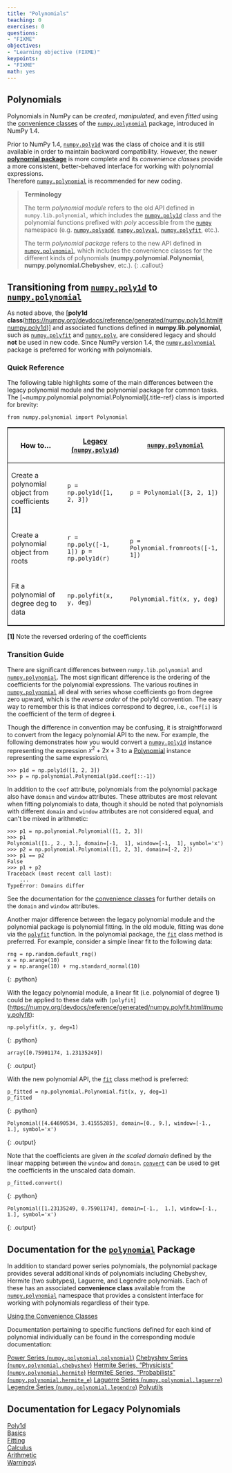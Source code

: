 ```yaml
---
title: "Polynomials"
teaching: 0
exercises: 0
questions:
- "FIXME"
objectives:
- "Learning objective (FIXME)"
keypoints:
- "FIXME"
math: yes
---
```


## Polynomials

Polynomials in NumPy can be *created*, *manipulated*, and even *fitted*
using the
[convenience classes](https://numpy.org/devdocs/reference/routines.polynomials.classes.html) of the [`numpy.polynomial`](https://numpy.org/devdocs/reference/routines.polynomials.package.html#module-numpy.polynomial) package, introduced in
NumPy 1.4.

Prior to NumPy 1.4, [`numpy.poly1d`](https://numpy.org/devdocs/reference/generated/numpy.poly1d.html#numpy.poly1d) was the class of choice and it is still available in order to maintain backward compatibility. However, the newer [**polynomial package**](https://numpy.org/devdocs/reference/routines.polynomials.package.html#module-numpy.polynomial) is more complete and its *convenience classes* provide a more consistent, better-behaved interface for working with polynomial expressions.\
Therefore [`numpy.polynomial`](https://numpy.org/devdocs/reference/routines.polynomials.package.html#module-numpy.polynomial) is recommended for new coding.



> **Terminology**
> 
> The term *polynomial module* refers to the old API defined in
> `numpy.lib.polynomial`, which includes the
> [`numpy.poly1d`](https://numpy.org/devdocs/reference/generated/numpy.poly1d.html#numpy.poly1d) 
> class and the polynomial functions prefixed with *poly* accessible from the 
> [`numpy`](https://numpy.org/devdocs/reference/index.html#module-numpy)
> namespace (e.g. 
> [`numpy.polyadd`](https://numpy.org/devdocs/reference/generated/numpy.polyadd.html#numpy.polyadd),
> [`numpy.polyval`](https://numpy.org/devdocs/reference/generated/numpy.polyval.html#numpy.polyval), 
> [`numpy.polyfit`](https://numpy.org/devdocs/reference/generated/numpy.polyfit.html#numpy.polyfit), etc.).
> 
> The term *polynomial package* refers to the new API defined in
> [`numpy.polynomial`](https://numpy.org/devdocs/reference/routines.polynomials.package.html#module-numpy.polynomial), which includes the convenience classes
> for the different kinds of polynomials
> (**numpy.polynomial.Polynomial**,
> **numpy.polynomial.Chebyshev**, etc.).
{: .callout}

## Transitioning from [`numpy.poly1d`](https://numpy.org/devdocs/reference/generated/numpy.poly1d.html#numpy.poly1d) to [`numpy.polynomial`](https://numpy.org/devdocs/reference/routines.polynomials.package.html#module-numpy.polynomial)

As noted above, the [**poly1d class**(https://numpy.org/devdocs/reference/generated/numpy.poly1d.html#numpy.poly1d)] and associated functions defined in
**numpy.lib.polynomial**, such as [`numpy.polyfit`](https://numpy.org/devdocs/reference/generated/numpy.polyfit.html#numpy.polyfit) and
[`numpy.poly`](https://numpy.org/devdocs/reference/generated/numpy.poly.html#numpy.poly), are considered legacy and should **not** be
used in new code. Since NumPy version 1.4, the
[`numpy.polynomial`](https://numpy.org/devdocs/reference/routines.polynomials.package.html#module-numpy.polynomial) package is preferred for working with
polynomials.

### Quick Reference

The following table highlights some of the main differences between the
legacy polynomial module and the polynomial package for common tasks.
The [\~numpy.polynomial.polynomial.Polynomial]{.title-ref} class is
imported for brevity:

    from numpy.polynomial import Polynomial

<table class="colwidths-auto table" style="border:1px solid black">
<thead>
<tr class="row-odd">
<th class="head"><p>How to…</p></th>
<th class="head"><p><a href="https://numpy.org/devdocs/reference/generated/numpy.poly1d.html#numpy.poly1d">Legacy (<code class="docutils literal notranslate"><span class="pre">numpy.poly1d</span></code>)</a></p></th>
<th class="head"><p><a href="https://numpy.org/devdocs/reference/routines.polynomials.package.html#module-numpy.polynomial"><code class="docutils literal notranslate"><span class="pre">numpy.polynomial</span></code></a></p></th>
</tr>
</thead>
<tbody>
<tr class="row-even">
<td><p>Create a polynomial object from coefficients <b>[1]</b></p></td>
<td><p><code class="docutils literal notranslate"><span class="pre">p = np.poly1d([1, 2, 3])</span></code></p></td>
<td><p><code class="docutils literal notranslate"><span class="pre">p = Polynomial([3, 2, 1])</span></code></p></td>
</tr>
<tr class="row-odd">
<td><p>Create a polynomial object from roots</p></td>
<td><p><code class="docutils literal notranslate"><span class="pre">r = np.poly([-1, 1]) p = np.poly1d(r)</span></code></p></td>
<td><p><code class="docutils literal notranslate"><span class="pre">p = Polynomial.fromroots([-1, 1])</span></code></p></td>
</tr>
<tr class="row-even">
<td><p>Fit a polynomial of degree deg to data</p></td>
<td><p><code class="docutils literal notranslate"><span class="pre">np.polyfit(x, y, deg)</span></code></p></td>
<td><p><code class="docutils literal notranslate"><span class="pre">Polynomial.fit(x, y, deg)</span></code></p></td>
</tr>
</tbody>
</table>

<b>\[1\]</b> Note the reversed ordering of the coefficients

### Transition Guide

There are significant differences between `numpy.lib.polynomial` and
[`numpy.polynomial`](https://numpy.org/devdocs/reference/routines.polynomials.package.html#module-numpy.polynomial). The most significant difference is the
ordering of the coefficients for the polynomial expressions. The various
routines in [`numpy.polynomial`](https://numpy.org/devdocs/reference/routines.polynomials.package.html#module-numpy.polynomial) all deal with series whose
coefficients go from degree zero upward, which is the *reverse order* of
the poly1d convention. The easy way to remember this is that indices
correspond to degree, i.e., `coef[i]` is the coefficient of the term of
degree **i**.

Though the difference in convention may be confusing, it is
straightforward to convert from the legacy polynomial API to the new.
For example, the following demonstrates how you would convert a
[`numpy.poly1d`](https://numpy.org/devdocs/reference/generated/numpy.poly1d.html#numpy.poly1d) instance representing the expression $x^{2} + 2x + 3$ to a
[Polynomial](https://numpy.org/devdocs/reference/generated/numpy.polynomial.polynomial.Polynomial.html#numpy.polynomial.polynomial.Polynomial) instance
representing the same expression:\

    >>> p1d = np.poly1d([1, 2, 3])
    >>> p = np.polynomial.Polynomial(p1d.coef[::-1])

In addition to the `coef` attribute, polynomials from the polynomial
package also have `domain` and `window` attributes. These attributes are
most relevant when fitting polynomials to data, though it should be
noted that polynomials with different `domain` and `window` attributes
are not considered equal, and can\'t be mixed in arithmetic:

    >>> p1 = np.polynomial.Polynomial([1, 2, 3])
    >>> p1
    Polynomial([1., 2., 3.], domain=[-1,  1], window=[-1,  1], symbol='x')
    >>> p2 = np.polynomial.Polynomial([1, 2, 3], domain=[-2, 2])
    >>> p1 == p2
    False
    >>> p1 + p2
    Traceback (most recent call last):
        ...
    TypeError: Domains differ

See the documentation for the [convenience
classes](routines.polynomials.classes) for further details on the
`domain` and `window` attributes.

Another major difference between the legacy polynomial module and the
polynomial package is polynomial fitting. In the old module, fitting was
done via the [`polyfit`](https://numpy.org/devdocs/reference/generated/numpy.polyfit.html#numpy.polyfit) function. In the polynomial
package, the [`fit`](https://numpy.org/devdocs/reference/generated/numpy.polynomial.polynomial.Polynomial.fit.html#numpy.polynomial.polynomial.Polynomial.fit)
class method is preferred. For example, consider a simple linear fit to
the following data:

~~~
rng = np.random.default_rng() 
x = np.arange(10) 
y = np.arange(10) + rng.standard_normal(10)
~~~
{: .python}

With the legacy polynomial module, a linear fit (i.e. polynomial of
degree 1) could be applied to these data with `[polyfit`](https://numpy.org/devdocs/reference/generated/numpy.polyfit.html#numpy.polyfit):

~~~
np.polyfit(x, y, deg=1)
~~~
{: .python}
~~~
array([0.75901174, 1.23135249])
~~~
{: .output}

With the new polynomial API, the
[`fit`](https://numpy.org/devdocs/reference/generated/numpy.polynomial.polynomial.Polynomial.fit.html#numpy.polynomial.polynomial.Polynomial.fit) class method
is preferred:

~~~
p_fitted = np.polynomial.Polynomial.fit(x, y, deg=1) 
p_fitted
~~~
{: .python}
~~~
Polynomial([4.64690534, 3.41555285], domain=[0., 9.], window=[-1.,  1.], symbol='x')
~~~
{: .output}

Note that the coefficients are given *in the scaled domain* defined by
the linear mapping between the `window` and `domain`.
[`convert`](https://numpy.org/devdocs/reference/generated/numpy.polynomial.polynomial.Polynomial.convert.html#numpy.polynomial.polynomial.Polynomial.convert) can be
used to get the coefficients in the unscaled data domain.

~~~
p_fitted.convert()
~~~
{: .python}
~~~
Polynomial([1.23135249, 0.75901174], domain=[-1.,  1.], window=[-1.,  1.], symbol='x')
~~~
{: .output}

## Documentation for the [`polynomial`](https://numpy.org/devdocs/reference/routines.polynomials.package.html#module-numpy.polynomial) Package

In addition to standard power series polynomials, the polynomial package
provides several additional kinds of polynomials including Chebyshev,
Hermite (two subtypes), Laguerre, and Legendre polynomials. Each of
these has an associated **convenience class** available from the
[`numpy.polynomial`](https://numpy.org/devdocs/reference/routines.polynomials.package.html#module-numpy.polynomial) namespace that provides a consistent
interface for working with polynomials regardless of their type.

[Using the Convenience Classes](https://numpy.org/devdocs/reference/routines.polynomials.classes.html)

Documentation pertaining to specific functions defined for each kind of
polynomial individually can be found in the corresponding module
documentation:

[Power Series (`numpy.polynomial.polynomial`)](https://numpy.org/devdocs/reference/routines.polynomials.polynomial.html)
[Chebyshev Series (`numpy.polynomial.chebyshev`)](https://numpy.org/devdocs/reference/routines.polynomials.chebyshev.html)
[Hermite Series, “Physicists” (`numpy.polynomial.hermite`)](https://numpy.org/devdocs/reference/routines.polynomials.hermite.html)
[HermiteE Series, “Probabilists” (`numpy.polynomial.hermite_e`)](https://numpy.org/devdocs/reference/routines.polynomials.hermite_e.html)
[Laguerre Series (`numpy.polynomial.laguerre`)](https://numpy.org/devdocs/reference/routines.polynomials.laguerre.html)
[Legendre Series (`numpy.polynomial.legendre`)](https://numpy.org/devdocs/reference/routines.polynomials.legendre.html)
[Polyutils](https://numpy.org/devdocs/reference/routines.polynomials.polyutils.html)

## Documentation for Legacy Polynomials

[Poly1d](https://numpy.org/devdocs/reference/routines.polynomials.poly1d.html)\
    [Basics](https://numpy.org/devdocs/reference/routines.polynomials.poly1d.html#basics)\
    [Fitting](https://numpy.org/devdocs/reference/routines.polynomials.poly1d.html#fitting)\
    [Calculus](https://numpy.org/devdocs/reference/routines.polynomials.poly1d.html#calculus)\
    [Arithmetic](https://numpy.org/devdocs/reference/routines.polynomials.poly1d.html#arithmetic)\
    [Warnings](https://numpy.org/devdocs/reference/routines.polynomials.poly1d.html#warnings)\
